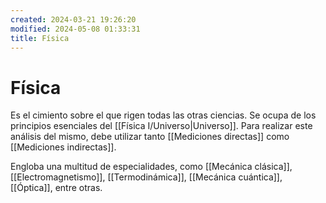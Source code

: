 ```yaml
---
created: 2024-03-21 19:26:20
modified: 2024-05-08 01:33:31
title: Física
---
```


# Física

Es el cimiento sobre el que rigen todas las otras ciencias. Se ocupa de los principios esenciales del [[Física I/Universo|Universo]]. Para realizar este análisis del mismo, debe utilizar tanto [[Mediciones directas]] como [[Mediciones indirectas]].

Engloba una multitud de especialidades, como [[Mecánica clásica]], [[Electromagnetismo]], [[Termodinámica]], [[Mecánica cuántica]], [[Óptica]], entre otras.

